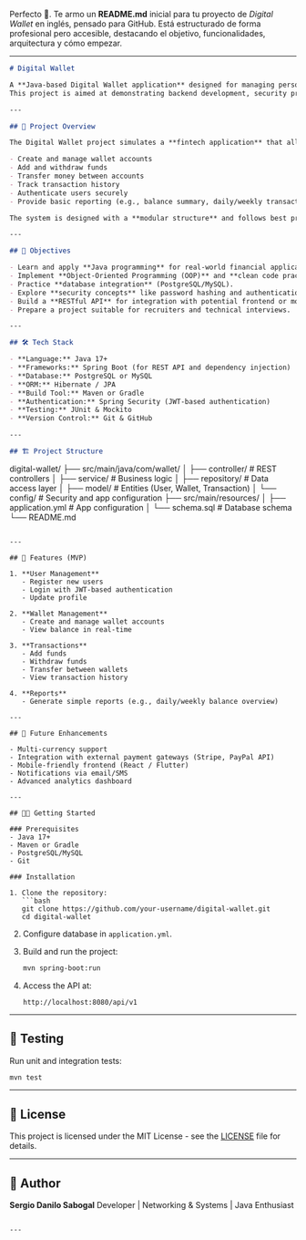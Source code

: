 Perfecto 🚀. Te armo un **README.md** inicial para tu proyecto de *Digital Wallet* en inglés, pensado para GitHub. Está estructurado de forma profesional pero accesible, destacando el objetivo, funcionalidades, arquitectura y cómo empezar.

---

```markdown
# Digital Wallet

A **Java-based Digital Wallet application** designed for managing personal finances, making transactions, and securely storing user account data.  
This project is aimed at demonstrating backend development, security practices, and modern Java technologies while remaining achievable within 4–6 months for learning and portfolio purposes.

---

## 📌 Project Overview

The Digital Wallet project simulates a **fintech application** that allows users to:

- Create and manage wallet accounts
- Add and withdraw funds
- Transfer money between accounts
- Track transaction history
- Authenticate users securely
- Provide basic reporting (e.g., balance summary, daily/weekly transactions)

The system is designed with a **modular structure** and follows best practices in software engineering, making it scalable and maintainable.

---

## 🎯 Objectives

- Learn and apply **Java programming** for real-world financial applications.
- Implement **Object-Oriented Programming (OOP)** and **clean code practices**.
- Practice **database integration** (PostgreSQL/MySQL).
- Explore **security concepts** like password hashing and authentication.
- Build a **RESTful API** for integration with potential frontend or mobile apps.
- Prepare a project suitable for recruiters and technical interviews.

---

## 🛠️ Tech Stack

- **Language:** Java 17+
- **Frameworks:** Spring Boot (for REST API and dependency injection)
- **Database:** PostgreSQL or MySQL
- **ORM:** Hibernate / JPA
- **Build Tool:** Maven or Gradle
- **Authentication:** Spring Security (JWT-based authentication)
- **Testing:** JUnit & Mockito
- **Version Control:** Git & GitHub

---

## 🏗️ Project Structure

```

digital-wallet/
├── src/main/java/com/wallet/
│   ├── controller/     # REST controllers
│   ├── service/        # Business logic
│   ├── repository/     # Data access layer
│   ├── model/          # Entities (User, Wallet, Transaction)
│   └── config/         # Security and app configuration
├── src/main/resources/
│   ├── application.yml # App configuration
│   └── schema.sql      # Database schema
└── README.md

````

---

## 🚀 Features (MVP)

1. **User Management**
   - Register new users
   - Login with JWT-based authentication
   - Update profile

2. **Wallet Management**
   - Create and manage wallet accounts
   - View balance in real-time

3. **Transactions**
   - Add funds
   - Withdraw funds
   - Transfer between wallets
   - View transaction history

4. **Reports**
   - Generate simple reports (e.g., daily/weekly balance overview)

---

## 🔮 Future Enhancements

- Multi-currency support
- Integration with external payment gateways (Stripe, PayPal API)
- Mobile-friendly frontend (React / Flutter)
- Notifications via email/SMS
- Advanced analytics dashboard

---

## 🧑‍💻 Getting Started

### Prerequisites
- Java 17+
- Maven or Gradle
- PostgreSQL/MySQL
- Git

### Installation

1. Clone the repository:
   ```bash
   git clone https://github.com/your-username/digital-wallet.git
   cd digital-wallet
````

2. Configure database in `application.yml`.

3. Build and run the project:

   ```bash
   mvn spring-boot:run
   ```

4. Access the API at:

   ```
   http://localhost:8080/api/v1
   ```

---

## 🧪 Testing

Run unit and integration tests:

```bash
mvn test
```

---

## 📄 License

This project is licensed under the MIT License - see the [LICENSE](LICENSE) file for details.

---

## 👤 Author

**Sergio Danilo Sabogal**
Developer | Networking & Systems | Java Enthusiast

```

---

